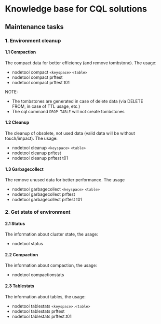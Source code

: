 # Knowledge base for CQL solutions

## Maintenance tasks

### 1. Environment cleanup

#### 1.1 Compaction

The compact data for better efficiency (and remove tombstone). The usage: 
 - nodetool compact `<keyspace>` `<table>`
 - nodetool compact prftest
 - nodetool compact prftest t01

NOTE: 
 - The tombstones are generated in case of delete data (via DELETE FROM, in case of TTL usage, etc.)
 - The cql command `DROP TABLE` will not create tombstones 

#### 1.2 Cleanup

The cleanup of obsolete, not used data (valid data will be without touch/impact). The usage:
 - nodetool cleanup `<keyspace>` `<table>`
 - nodetool cleanup prftest 
 - nodetool cleanup prftest t01

#### 1.3 Garbagecollect

The remove unused data for better performance. The usage 
 - nodetool garbagecollect `<keyspace>` `<table>`
 - nodetool garbagecollect prftest 
 - nodetool garbagecollect prftest t01

### 2. Get state of environment

#### 2.1 Status

The information about cluster state, the usage:
 - nodetool status

#### 2.2 Compaction

The information about compaction, the usage:
 - nodetool compactionstats

#### 2.3 Tablestats

The information about tables, the usage:
 - nodetool tablestats `<keyspace>.<table>`
 - nodetool tablestats prftest
 - nodetool tablestats prftest.t01

